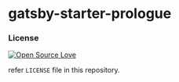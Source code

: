 # gatsby-starter-prologue


### License

[![Open Source Love](https://badges.frapsoft.com/os/mit/mit.svg?v=102)](LICENSE)

refer `LICENSE` file in this repository.
